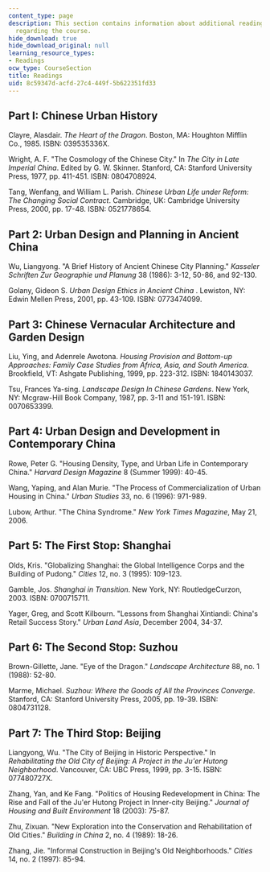 ```yaml
---
content_type: page
description: This section contains information about additional reading materials
  regarding the course.
hide_download: true
hide_download_original: null
learning_resource_types:
- Readings
ocw_type: CourseSection
title: Readings
uid: 8c59347d-acfd-27c4-449f-5b622351fd33
---
```


Part I: Chinese Urban History
-----------------------------

Clayre, Alasdair. _The Heart of the Dragon_. Boston, MA: Houghton Mifflin Co., 1985. ISBN: 039535336X.

Wright, A. F. "The Cosmology of the Chinese City." In _The City in Late Imperial China_. Edited by G. W. Skinner. Stanford, CA: Stanford University Press, 1977, pp. 411-451. ISBN: 0804708924.

Tang, Wenfang, and William L. Parish. _Chinese Urban Life under Reform: The Changing Social Contract_. Cambridge, UK: Cambridge University Press, 2000, pp. 17-48. ISBN: 0521778654.

Part 2: Urban Design and Planning in Ancient China
--------------------------------------------------

Wu, Liangyong. "A Brief History of Ancient Chinese City Planning." _Kasseler Schriften Zur Geographie und Planung_ 38 (1986): 3-12, 50-86, and 92-130.

Golany, Gideon S. _Urban Design Ethics in Ancient China_ . Lewiston, NY: Edwin Mellen Press, 2001, pp. 43-109. ISBN: 0773474099.

Part 3: Chinese Vernacular Architecture and Garden Design
---------------------------------------------------------

Liu, Ying, and Adenrele Awotona. _Housing Provision and Bottom-up Approaches: Family Case Studies from Africa, Asia, and South America_. Brookfield, VT: Ashgate Publishing, 1999, pp. 223-312. ISBN: 1840143037.

Tsu, Frances Ya-sing. _Landscape Design In Chinese Gardens_. New York, NY: Mcgraw-Hill Book Company, 1987, pp. 3-11 and 151-191. ISBN: 0070653399.

Part 4: Urban Design and Development in Contemporary China
----------------------------------------------------------

Rowe, Peter G. "Housing Density, Type, and Urban Life in Contemporary China." _Harvard Design Magazine_ 8 (Summer 1999): 40-45.

Wang, Yaping, and Alan Murie. "The Process of Commercialization of Urban Housing in China." _Urban Studies_ 33, no. 6 (1996): 971-989.

Lubow, Arthur. "The China Syndrome." _New York Times Magazine_, May 21, 2006.

Part 5: The First Stop: Shanghai
--------------------------------

Olds, Kris. "Globalizing Shanghai: the Global Intelligence Corps and the Building of Pudong." _Cities_ 12, no. 3 (1995): 109-123.

Gamble, Jos. _Shanghai in Transition_. New York, NY: RoutledgeCurzon, 2003. ISBN: 0700715711.

Yager, Greg, and Scott Kilbourn. "Lessons from Shanghai Xintiandi: China's Retail Success Story." _Urban Land Asia_, December 2004, 34-37.

Part 6: The Second Stop: Suzhou
-------------------------------

Brown-Gillette, Jane. "Eye of the Dragon." _Landscape Architecture_ 88, no. 1 (1988): 52-80.

Marme, Michael. _Suzhou: Where the Goods of All the Provinces Converge_. Stanford, CA: Stanford University Press, 2005, pp. 19-39. ISBN: 0804731128.

Part 7: The Third Stop: Beijing
-------------------------------

Liangyong, Wu. "The City of Beijing in Historic Perspective." In _Rehabilitating the Old City of Beijing: A Project in the Ju'er Hutong Neighborhood_. Vancouver, CA: UBC Press, 1999, pp. 3-15. ISBN: 077480727X.

Zhang, Yan, and Ke Fang. "Politics of Housing Redevelopment in China: The Rise and Fall of the Ju'er Hutong Project in Inner-city Beijing." _Journal of Housing and Built Environment_ 18 (2003): 75-87.

Zhu, Zixuan. "New Exploration into the Conservation and Rehabilitation of Old Cities." _Building in China_ 2, no. 4 (1989): 18-26.

Zhang, Jie. "Informal Construction in Beijing's Old Neighborhoods." _Cities_ 14, no. 2 (1997): 85-94.